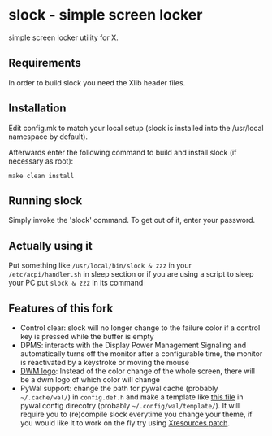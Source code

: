 slock - simple screen locker
============================
simple screen locker utility for X.


Requirements
------------
In order to build slock you need the Xlib header files.


Installation
------------
Edit config.mk to match your local setup (slock is installed into
the /usr/local namespace by default).

Afterwards enter the following command to build and install slock
(if necessary as root):

    make clean install


Running slock
-------------
Simply invoke the 'slock' command. To get out of it, enter your password.

Actually using it
-----------------
Put something like `/usr/local/bin/slock & zzz` in your `/etc/acpi/handler.sh` in sleep section or if you are using a script to sleep your PC put `slock & zzz` in its command

Features of this fork
---------------------
* Control clear: slock will no longer change to the failure color if a control key is pressed while the buffer is empty
* DPMS: interacts with the Display Power Management Signaling and automatically turns off the monitor after a configurable time, the monitor is reactivated by a keystroke or moving the mouse
* [DWM logo](https://github.com/arieboven/slock/blob/master/slock-dwmlogo-20210324.diff): Instead of the color change of the whole screen, there will be a dwm logo of which color will change
* PyWal support: change the path for pywal cache (probably `~/.cache/wal/`) in `config.def.h` and make a template like [this file](https://github.com/salahdin-ahmed/dotfiles/blob/master/.config/wal/templates/colors-wal-slock.h) in pywal config direcotry (probably `~/.config/wal/template/`). It will require you to (re)compile slock everytime you change your theme, if you would like it to work on the fly try using [Xresources patch](https://tools.suckless.org/slock/patches/xresources/).
